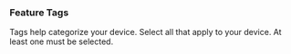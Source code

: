 ### Feature Tags

Tags help categorize your device. Select all that apply to your device. At least one must be selected.
